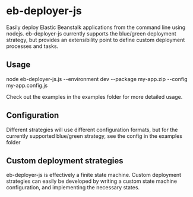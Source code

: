 # eb-deployer-js

Easily deploy Elastic Beanstalk applications from the command line using nodejs. eb-deployer-js currently supports the 
blue/green deployment strategy, but provides an extensibility point to define custom deployment processes and tasks.

## Usage

node eb-deployer-js.js --environment dev --package my-app.zip --config my-app.config.js

Check out the examples in the examples folder for more detailed usage.

## Configuration

Different strategies will use different configuration formats, but for the currently supported blue/green strategy, see
the config in the examples folder

## Custom deployment strategies

eb-deployer-js is effectively a finite state machine. Custom deployment strategies can easily be developed by writing a custom
state machine configuration, and implementing the necessary states.
